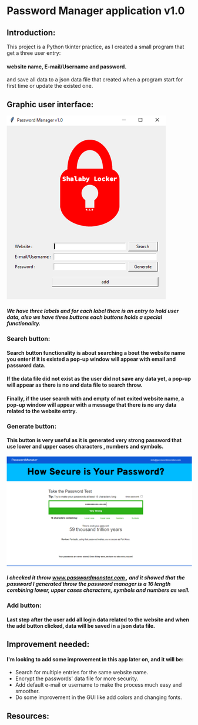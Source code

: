 # Password Manager application v1.0
## Introduction:
This project is a Python tkinter practice, as I created a small program that get a three user entry:
#### website name, E-mail/Username and password.
and save all data to a json data file that created when a program start for first time or update the existed one.
## Graphic user interface:
![Screenshot 2021-11-27 at 5 08 54 PM](gui.png)
##### We have three labels and for each label there is an entry to hold user data, also we have three buttons each buttons holds a special functionality.
### Search button:
#### Search button functionality is about searching a bout the website name you enter if it is existed a pop-up window will appear with email and password data.
#### If the data file did not exist as the user did not save any data yet, a pop-up will appear as there is no and data file to search throw.
#### Finally, if the user search with and empty of not exited website name, a pop-up window will appear with a message that there is no any data related to the website entry.
### Generate button:
#### This button is very useful as it is generated very strong password that use lower and upper cases characters , numbers and symbols.
![Screenshot 2021-11-27 at 5 08 54 PM](check_password.png)
##### I checked it throw [www.passwordmonster.com ](), and it showed that the password I generated throw the password manager is a 16 length combining lower, upper cases characters, symbols and numbers as well.
### Add button:
#### Last step after the user add all login data related to the website and when the add button clicked, data will be saved in a json data file.
## Improvement needed:
#### I'm looking to add some improvement in this app later on, and it will be:
* Search for multiple entries for the same website name.
* Encrypt the passwords' data file for more security.
* Add default e-mail or username to make the process much easy and smoother.
* Do some improvement in the GUI like add colors and changing fonts.

## Resources:



